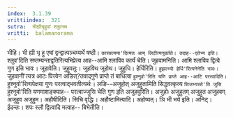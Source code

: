 ```yaml
---
index:  3.1.39
vrittiindex:  321
sutra:  भीह्यीभृहुवां श्लुवच्च
vritti:  balamanorama 
---
```


भीहि। भी ह्यी भृ हु एषां द्वन्द्वात्पञ्चम्यर्थे षष्ठी। `कास्प्रत्यया'दित्यत आम् लिटीत्यनुवर्तते। तदाह--एतेभ्य इति। `श्लुव'दिति सप्तम्यन्ताद्वतिरित्यभिप्रेत्य आह--आमि श्लाविव कार्यं चेति। जुहवामनिति। आमि श्लाविव द्वित्वे गुण इति भावः। जुहावेति। जुहुवतुः। जुहविथ जुहोथ। जुहुधि। हेर्धिरिति। `हुझल्भ्यो हेर्धि'रित्यनेनेति भावः। `जुहवानी'त्यत्र आटः पित्त्वेन अङित्?तवाद्गुणे प्राप्ते तं बाधित्वा `हुश्नुवो'रिति यणि प्राप्ते आह--आटि परत्वादिति। `हुश्नुवो'रित्यपेक्षया गुणः परत्वाद्भवतीत्यर्थः। लङि--अजुहोत् अजुहुतामिति सिद्धवत्कृत्य `सिजभ्यस्ते'ति जुसि `हुश्नुवो'रिति यणमाशङ्क्याह-- परत्वाज्जुसि चेति गुण इति अजुहवुरिति। अजुहोः अजुहुतम् अजुहुत अजुहवम् अजुहुव अजुहुम। अहौषीदिति। सिचि वृद्धिः। अहौष्टामित्यादि। अहोष्यत्। ञि भी भये इति। अनिट्। ईदन्तः। शपः स्लौ द्वित्वादि मत्वाह-- बिभेतीति। 

